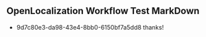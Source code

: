 ## OpenLocalization Workflow Test MarkDown
* 9d7c80e3-da98-43e4-8bb0-6150bf7a5dd8 
thanks!<!--HONumber=Mar16_HO4-->
